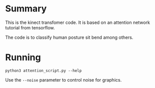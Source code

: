 # Summary

This is the kinect transfomer code. It is based on an attention network tutorial from tensorflow. 

The code is to classify human posture sit bend among others.

# Running
`python3 attention_script.py --help`

Use the `--noise` parameter to control noise for graphics.

